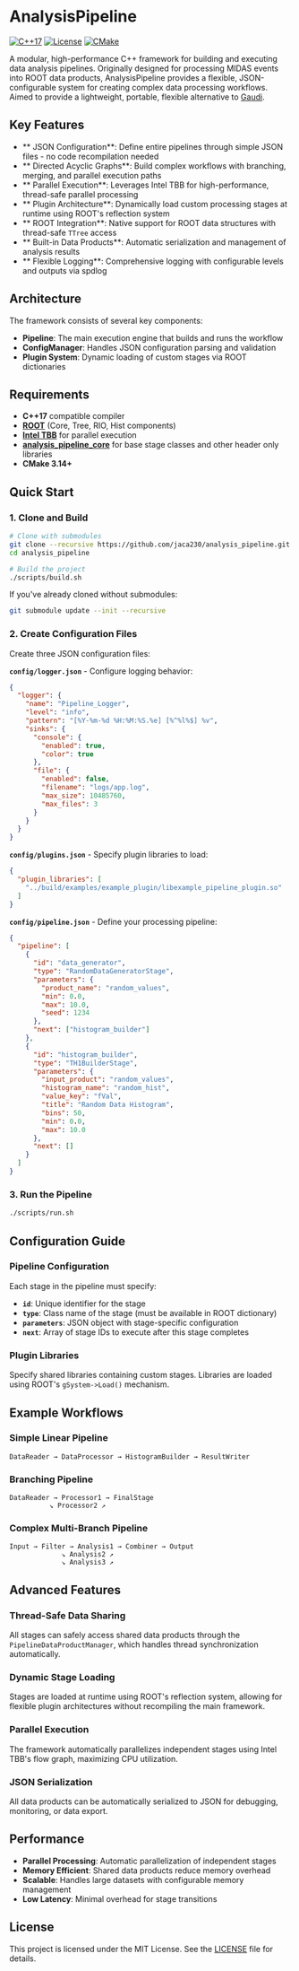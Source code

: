 # AnalysisPipeline

[![C++17](https://img.shields.io/badge/C++-17-blue.svg)]()
[![License](https://img.shields.io/badge/license-MIT-green)]()
[![CMake](https://img.shields.io/badge/CMake-3.14+-blue)]()

A modular, high-performance C++ framework for building and executing data analysis pipelines. Originally designed for processing MIDAS events into ROOT data products, AnalysisPipeline provides a flexible, JSON-configurable system for creating complex data processing workflows. Aimed to provide a lightweight, portable, flexible alternative to [Gaudi](https://gaudi.web.cern.ch/gaudi/).

##  Key Features

- ** JSON Configuration**: Define entire pipelines through simple JSON files - no code recompilation needed
- ** Directed Acyclic Graphs**: Build complex workflows with branching, merging, and parallel execution paths
- ** Parallel Execution**: Leverages Intel TBB for high-performance, thread-safe parallel processing
- ** Plugin Architecture**: Dynamically load custom processing stages at runtime using ROOT's reflection system
- ** ROOT Integration**: Native support for ROOT data structures with thread-safe `TTree` access
- ** Built-in Data Products**: Automatic serialization and management of analysis results
- ** Flexible Logging**: Comprehensive logging with configurable levels and outputs via spdlog

## Architecture

The framework consists of several key components:

- **Pipeline**: The main execution engine that builds and runs the workflow
- **ConfigManager**: Handles JSON configuration parsing and validation
- **Plugin System**: Dynamic loading of custom stages via ROOT dictionaries

## Requirements

- **C++17** compatible compiler
- **[ROOT](https://root.cern/)** (Core, Tree, RIO, Hist components)
- **[Intel TBB](https://github.com/oneapi-src/oneTBB)** for parallel execution
- **[analysis_pipeline_core](https://github.com/jaca230/analysis_pipeline_core)** for base stage classes and other header only libraries
- **CMake 3.14+**

## Quick Start

### 1. Clone and Build

```bash
# Clone with submodules
git clone --recursive https://github.com/jaca230/analysis_pipeline.git
cd analysis_pipeline

# Build the project
./scripts/build.sh
```

If you've already cloned without submodules:

```bash
git submodule update --init --recursive
```

### 2. Create Configuration Files

Create three JSON configuration files:

**`config/logger.json`** - Configure logging behavior:
```json
{
  "logger": {
    "name": "Pipeline_Logger",
    "level": "info",
    "pattern": "[%Y-%m-%d %H:%M:%S.%e] [%^%l%$] %v",
    "sinks": {
      "console": {
        "enabled": true,
        "color": true
      },
      "file": {
        "enabled": false,
        "filename": "logs/app.log",
        "max_size": 10485760,
        "max_files": 3
      }
    }
  }
}
```

**`config/plugins.json`** - Specify plugin libraries to load:
```json
{
  "plugin_libraries": [
    "../build/examples/example_plugin/libexample_pipeline_plugin.so"
  ]
}
```

**`config/pipeline.json`** - Define your processing pipeline:
```json
{
  "pipeline": [
    {
      "id": "data_generator",
      "type": "RandomDataGeneratorStage",
      "parameters": {
        "product_name": "random_values",
        "min": 0.0,
        "max": 10.0,
        "seed": 1234
      },
      "next": ["histogram_builder"]
    },
    {
      "id": "histogram_builder",
      "type": "TH1BuilderStage",
      "parameters": {
        "input_product": "random_values",
        "histogram_name": "random_hist",
        "value_key": "fVal",
        "title": "Random Data Histogram",
        "bins": 50,
        "min": 0.0,
        "max": 10.0
      },
      "next": []
    }
  ]
}
```

### 3. Run the Pipeline

```bash
./scripts/run.sh
```

## Configuration Guide

### Pipeline Configuration

Each stage in the pipeline must specify:

- **`id`**: Unique identifier for the stage
- **`type`**: Class name of the stage (must be available in ROOT dictionary)
- **`parameters`**: JSON object with stage-specific configuration
- **`next`**: Array of stage IDs to execute after this stage completes

### Plugin Libraries

Specify shared libraries containing custom stages. Libraries are loaded using ROOT's `gSystem->Load()` mechanism.


## Example Workflows

### Simple Linear Pipeline
```
DataReader → DataProcessor → HistogramBuilder → ResultWriter
```

### Branching Pipeline
```
DataReader → Processor1 → FinalStage
          ↘ Processor2 ↗
```

### Complex Multi-Branch Pipeline
```
Input → Filter → Analysis1 → Combiner → Output
             ↘ Analysis2 ↗
             ↘ Analysis3 ↗
```

## Advanced Features

### Thread-Safe Data Sharing
All stages can safely access shared data products through the `PipelineDataProductManager`, which handles thread synchronization automatically.

### Dynamic Stage Loading
Stages are loaded at runtime using ROOT's reflection system, allowing for flexible plugin architectures without recompiling the main framework.

### Parallel Execution
The framework automatically parallelizes independent stages using Intel TBB's flow graph, maximizing CPU utilization.

### JSON Serialization
All data products can be automatically serialized to JSON for debugging, monitoring, or data export.

## Performance

- **Parallel Processing**: Automatic parallelization of independent stages
- **Memory Efficient**: Shared data products reduce memory overhead
- **Scalable**: Handles large datasets with configurable memory management
- **Low Latency**: Minimal overhead for stage transitions

## License

This project is licensed under the MIT License. See the [LICENSE](LICENSE) file for details.

